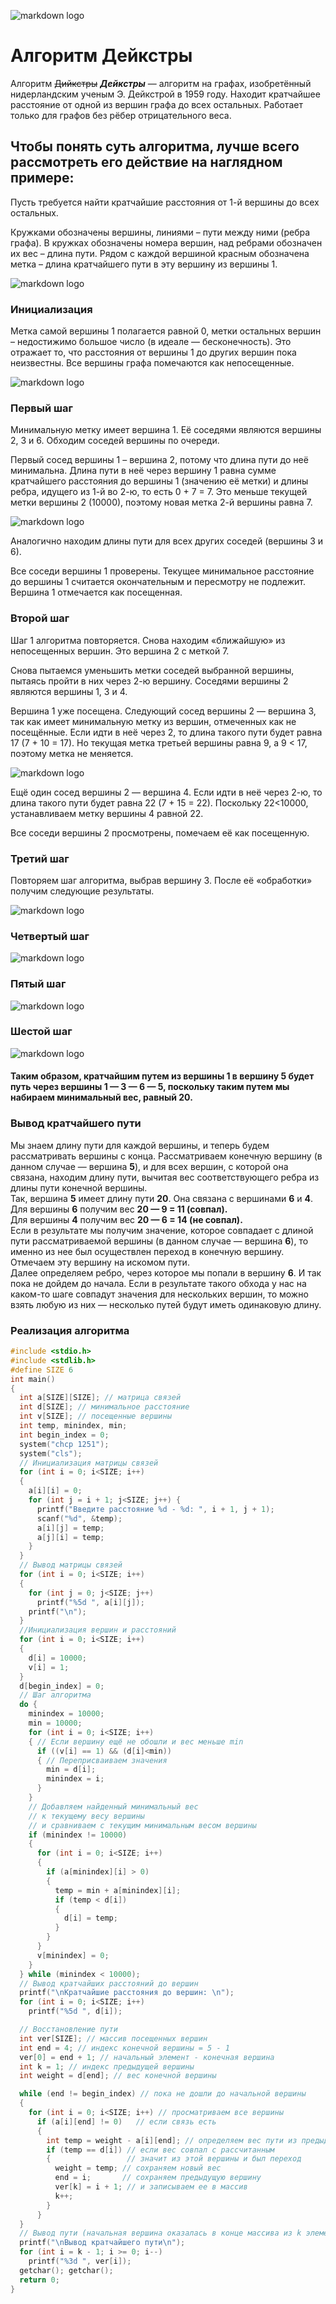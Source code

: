 ![markdown logo](https://i.ytimg.com/vi/Nygib9tILjg/maxresdefault.jpg)

# Алгоритм Дейкстры

Алгоритм ~~Дийкстры~~ ***Дейкстры*** — алгоритм на графах, изобретённый нидерландским ученым Э. Дейкстрой в 1959 году.
Находит кратчайшее расстояние от одной из вершин графа до всех остальных. Работает только для графов без рёбер отрицательного веса.


## Чтобы понять суть алгоритма, лучше всего рассмотреть его действие на наглядном примере:


Пусть требуется найти кратчайшие расстояния от 1-й вершины до всех остальных.


Кружками обозначены вершины, линиями – пути между ними (ребра графа).
В кружках обозначены номера вершин, над ребрами обозначен их вес – длина пути.
Рядом с каждой вершиной красным обозначена метка – длина кратчайшего пути в эту вершину из вершины 1.

![markdown logo](https://prog-cpp.ru/wp-content/uploads/2014/05/deikstra1.png)

### Инициализация

Метка самой вершины 1 полагается равной 0, метки остальных вершин – недостижимо большое число (в идеале — бесконечность).
Это отражает то, что расстояния от вершины 1 до других вершин пока неизвестны. Все вершины графа помечаются как непосещенные.

![markdown logo](https://prog-cpp.ru/wp-content/uploads/2014/05/deikstra2.png)

### Первый шаг

Минимальную метку имеет вершина 1. Её соседями являются вершины 2, 3 и 6. Обходим соседей вершины по очереди.

Первый сосед вершины 1 – вершина 2, потому что длина пути до неё минимальна.
Длина пути в неё через вершину 1 равна сумме кратчайшего расстояния до вершины 1 (значению её метки) и длины ребра, идущего из 1-й во 2-ю, то есть 0 + 7 = 7. 
Это меньше текущей метки вершины 2 (10000), поэтому новая метка 2-й вершины равна 7.

![markdown logo](https://prog-cpp.ru/wp-content/uploads/2014/05/deikstra3.png)

Аналогично находим длины пути для всех других соседей (вершины 3 и 6).

Все соседи вершины 1 проверены.
Текущее минимальное расстояние до вершины 1 считается окончательным и пересмотру не подлежит.
Вершина 1 отмечается как посещенная.

### Второй шаг

Шаг 1 алгоритма повторяется. Снова находим «ближайшую» из непосещенных вершин. Это вершина 2 с меткой 7.

Снова пытаемся уменьшить метки соседей выбранной вершины, пытаясь пройти в них через 2-ю вершину. Соседями вершины 2 являются вершины 1, 3 и 4.

Вершина 1 уже посещена. Следующий сосед вершины 2 — вершина 3, так как имеет минимальную метку из вершин, отмеченных как не посещённые.
Если идти в неё через 2, то длина такого пути будет равна 17 (7 + 10 = 17). Но текущая метка третьей вершины равна 9, а 9 < 17, поэтому метка не меняется.

![markdown logo](https://prog-cpp.ru/wp-content/uploads/2014/05/deikstra4.png)

Ещё один сосед вершины 2 — вершина 4. Если идти в неё через 2-ю, то длина такого пути будет равна 22 (7 + 15 = 22). 
Поскольку 22<10000, устанавливаем метку вершины 4 равной 22.

Все соседи вершины 2 просмотрены, помечаем её как посещенную.

### Третий шаг

Повторяем шаг алгоритма, выбрав вершину 3. После её «обработки» получим следующие результаты.

![markdown logo](https://prog-cpp.ru/wp-content/uploads/2014/05/deikstra5.png)

### Четвертый шаг

![markdown logo](https://prog-cpp.ru/wp-content/uploads/2014/05/deikstra6.png)

### Пятый шаг

![markdown logo](https://prog-cpp.ru/wp-content/uploads/2014/05/deikstra7.png)

### Шестой шаг

![markdown logo](https://prog-cpp.ru/wp-content/uploads/2014/05/deikstra8.png)

#### Таким образом, кратчайшим путем из вершины 1 в вершину 5 будет путь через вершины **1 — 3 — 6 — 5**, поскольку таким путем мы набираем минимальный вес, равный 20.

### Вывод кратчайшего пути

Мы знаем длину пути для каждой вершины, и теперь будем рассматривать вершины с конца.
Рассматриваем конечную вершину (в данном случае — вершина **5**), и для всех вершин, с которой она связана, находим длину пути,
вычитая вес соответствующего ребра из длины пути конечной вершины.</br>
Так, вершина **5** имеет длину пути **20**. Она связана с вершинами **6** и **4**.</br>
Для вершины **6** получим вес **20 — 9 = 11 (совпал).**</br>
Для вершины **4** получим вес **20 — 6 = 14 (не совпал).**</br>
Если в результате мы получим значение, которое совпадает с длиной пути рассматриваемой вершины (в данном случае — вершина **6**),
то именно из нее был осуществлен переход в конечную вершину.
Отмечаем эту вершину на искомом пути.</br>
Далее определяем ребро, через которое мы попали в вершину **6**. И так пока не дойдем до начала.
Если в результате такого обхода у нас на каком-то шаге совпадут значения для нескольких вершин,
то можно взять любую из них — несколько путей будут иметь одинаковую длину.

### Реализация алгоритма

```c++
#include <stdio.h>
#include <stdlib.h>
#define SIZE 6
int main()
{
  int a[SIZE][SIZE]; // матрица связей
  int d[SIZE]; // минимальное расстояние
  int v[SIZE]; // посещенные вершины
  int temp, minindex, min;
  int begin_index = 0;
  system("chcp 1251");
  system("cls");
  // Инициализация матрицы связей
  for (int i = 0; i<SIZE; i++)
  {
    a[i][i] = 0;
    for (int j = i + 1; j<SIZE; j++) {
      printf("Введите расстояние %d - %d: ", i + 1, j + 1);
      scanf("%d", &temp);
      a[i][j] = temp;
      a[j][i] = temp;
    }
  }
  // Вывод матрицы связей
  for (int i = 0; i<SIZE; i++)
  {
    for (int j = 0; j<SIZE; j++)
      printf("%5d ", a[i][j]);
    printf("\n");
  }
  //Инициализация вершин и расстояний
  for (int i = 0; i<SIZE; i++)
  {
    d[i] = 10000;
    v[i] = 1;
  }
  d[begin_index] = 0;
  // Шаг алгоритма
  do {
    minindex = 10000;
    min = 10000;
    for (int i = 0; i<SIZE; i++)
    { // Если вершину ещё не обошли и вес меньше min
      if ((v[i] == 1) && (d[i]<min))
      { // Переприсваиваем значения
        min = d[i];
        minindex = i;
      }
    }
    // Добавляем найденный минимальный вес
    // к текущему весу вершины
    // и сравниваем с текущим минимальным весом вершины
    if (minindex != 10000)
    {
      for (int i = 0; i<SIZE; i++)
      {
        if (a[minindex][i] > 0)
        {
          temp = min + a[minindex][i];
          if (temp < d[i])
          {
            d[i] = temp;
          }
        }
      }
      v[minindex] = 0;
    }
  } while (minindex < 10000);
  // Вывод кратчайших расстояний до вершин
  printf("\nКратчайшие расстояния до вершин: \n");
  for (int i = 0; i<SIZE; i++)
    printf("%5d ", d[i]);

  // Восстановление пути
  int ver[SIZE]; // массив посещенных вершин
  int end = 4; // индекс конечной вершины = 5 - 1
  ver[0] = end + 1; // начальный элемент - конечная вершина
  int k = 1; // индекс предыдущей вершины
  int weight = d[end]; // вес конечной вершины

  while (end != begin_index) // пока не дошли до начальной вершины
  {
    for (int i = 0; i<SIZE; i++) // просматриваем все вершины
      if (a[i][end] != 0)   // если связь есть
      {
        int temp = weight - a[i][end]; // определяем вес пути из предыдущей вершины
        if (temp == d[i]) // если вес совпал с рассчитанным
        {                 // значит из этой вершины и был переход
          weight = temp; // сохраняем новый вес
          end = i;       // сохраняем предыдущую вершину
          ver[k] = i + 1; // и записываем ее в массив
          k++;
        }
      }
  }
  // Вывод пути (начальная вершина оказалась в конце массива из k элементов)
  printf("\nВывод кратчайшего пути\n");
  for (int i = k - 1; i >= 0; i--)
    printf("%3d ", ver[i]);
  getchar(); getchar();
  return 0;
}
```
